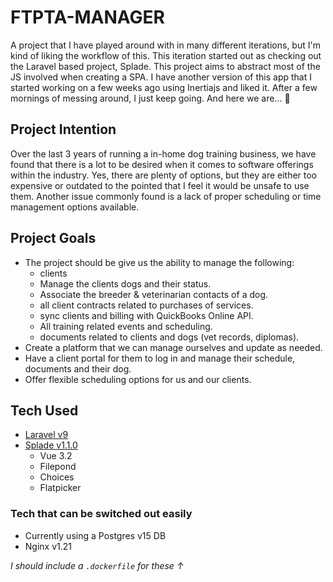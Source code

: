 FTPTA-MANAGER
=============

A project that I have played around with in many different iterations, but I'm kind of liking the workflow of this. This iteration started out as checking out the Laravel based project, Splade. This project aims to abstract most of the JS involved when creating a SPA. I have another version of this app that I started working on a few weeks ago using Inertiajs and liked it. After a few mornings of messing around, I just keep going. And here we are... &#128054;

## Project Intention
Over the last 3 years of running a in-home dog training business, we have found that there is a lot to be desired when it comes to software offerings within the industry. Yes, there are plenty of options, but they are either too expensive or outdated to the pointed that I feel it would be unsafe to use them. Another issue commonly found is a lack of proper scheduling or time management options available.

## Project Goals
- The project should be give us the ability to manage the following:
    - clients
    - Manage the clients dogs and their status.
    - Associate the breeder & veterinarian contacts of a dog.
    - all client contracts related to purchases of services.
    - sync clients and billing with QuickBooks Online API.
    - All training related events and scheduling.
    - documents related to clients and dogs (vet records, diplomas).
- Create a platform that we can manage ourselves and update as needed.
- Have a client portal for them to log in and manage their schedule, documents and their dog.
- Offer flexible scheduling options for us and our clients.

## Tech Used
- [Laravel v9](https://laravel.com/docs/9.x)
- [Splade v1.1.0](https://splade.dev/docs)
    - Vue 3.2
    - Filepond
    - Choices
    - Flatpicker

### Tech that can be switched out easily
- Currently using a Postgres v15 DB
- Nginx v1.21

_I should include a `.dockerfile` for these &#8593;_
